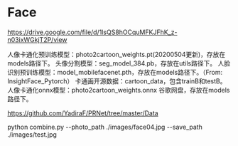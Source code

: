 # Face
https://drive.google.com/file/d/1lsQS8hOCquMFKJFhK_z-n03ixWGkjT2P/view

人像卡通化预训练模型：photo2cartoon_weights.pt(20200504更新)，存放在models路径下。
头像分割模型：seg_model_384.pb，存放在utils路径下。
人脸识别预训练模型：model_mobilefacenet.pth，存放在models路径下。（From: InsightFace_Pytorch）
卡通画开源数据：cartoon_data，包含trainB和testB。
人像卡通化onnx模型：photo2cartoon_weights.onnx 谷歌网盘，存放在models路径下。

https://github.com/YadiraF/PRNet/tree/master/Data

python combine.py --photo_path ./images/face04.jpg --save_path ./images/test.jpg

